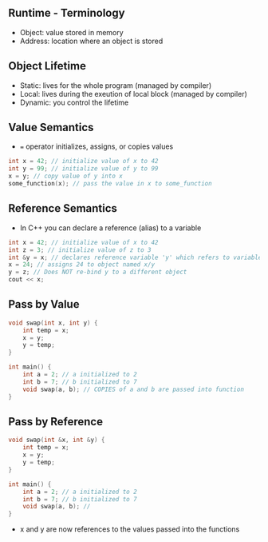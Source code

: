 ## Runtime - Terminology

- Object: value stored in memory
- Address: location where an object is stored

## Object Lifetime

- Static: lives for the whole program (managed by compiler)
- Local: lives during the exeution of local block (managed by compiler)
- Dynamic: you control the lifetime

## Value Semantics

- `=` operator initializes, assigns, or copies values

```cpp
int x = 42; // initialize value of x to 42
int y = 99; // initialize value of y to 99
x = y; // copy value of y into x
some_function(x); // pass the value in x to some_function
```

## Reference Semantics
- In C++ you can declare a reference (alias) to a variable

```cpp
int x = 42; // initialize value of x to 42
int z = 3; // initialize value of z to 3
int &y = x; // declares reference variable 'y' which refers to variable 'x'
x = 24; // assigns 24 to object named x/y
y = z; // Does NOT re-bind y to a different object
cout << x;

```

## Pass by Value

```cpp
void swap(int x, int y) {
    int temp = x;
    x = y;
    y = temp;
}

int main() {
    int a = 2; // a initialized to 2
    int b = 7; // b initialized to 7
    void swap(a, b); // COPIES of a and b are passed into function
}
```

## Pass by Reference
```cpp
void swap(int &x, int &y) {
    int temp = x;
    x = y;
    y = temp;
}

int main() {
    int a = 2; // a initialized to 2
    int b = 7; // b initialized to 7
    void swap(a, b); //
}
```
- x and y are now references to the values passed into the functions
